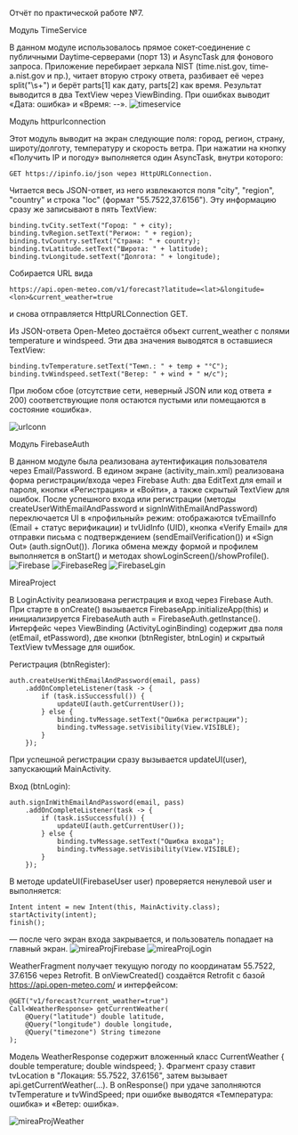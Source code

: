 Отчёт по практической работе №7.


Модуль TimeService


В данном модуле использовалось прямое сокет‐соединение с публичными Daytime‐серверами (порт 13) и AsyncTask для фонового запроса.
Приложение перебирает зеркала NIST (time.nist.gov, time‐a.nist.gov и пр.), читает вторую строку ответа, разбивает её через split("\\s+") и берёт parts[1] как дату, parts[2] как время. Результат выводится в два TextView через ViewBinding.
При ошибках выводит «Дата: ошибка» и «Время: --».
![timeservice](https://github.com/user-attachments/assets/0a34727b-d9f6-4c95-ae16-6105307b005e)


Модуль httpurlconnection


Этот модуль выводит на экран следующие поля: город, регион, страну, широту/долготу, температуру и скорость ветра. 
При нажатии на кнопку «Получить IP и погоду» выполняется один AsyncTask, внутри которого:
```
GET https://ipinfo.io/json через HttpURLConnection.
```
Читается весь JSON-ответ, из него извлекаются поля "city", "region", "country" и строка "loc" (формат "55.7522,37.6156"). Эту информацию сразу же записывают в пять TextView:
```
binding.tvCity.setText("Город: " + city);  
binding.tvRegion.setText("Регион: " + region);  
binding.tvCountry.setText("Страна: " + country);  
binding.tvLatitude.setText("Широта: " + latitude);  
binding.tvLongitude.setText("Долгота: " + longitude);
```
Собирается URL вида

```
https://api.open-meteo.com/v1/forecast?latitude=<lat>&longitude=<lon>&current_weather=true
```
и снова отправляется HttpURLConnection GET.

Из JSON-ответа Open-Meteo достаётся объект current_weather с полями temperature и windspeed. Эти два значения выводятся в оставшиеся TextView:

```
binding.tvTemperature.setText("Темп.: " + temp + "°C");  
binding.tvWindspeed.setText("Ветер: " + wind + " м/с");
```
При любом сбое (отсутствие сети, неверный JSON или код ответа ≠ 200) соответствующие поля остаются пустыми или помещаются в состояние «ошибка».

![urlconn](https://github.com/user-attachments/assets/9a6f0a50-fbb4-49b8-b37b-d19715f25363)


Модуль FirebaseAuth


В данном модуле была реализована аутентификация пользователя через Email/Password.
В едином экранe (activity_main.xml) реализована форма регистрации/входа через Firebase Auth:
два EditText для email и пароля, кнопки «Регистрация» и «Войти», а также скрытый TextView для ошибок.
После успешного входа или регистрации (методы createUserWithEmailAndPassword и signInWithEmailAndPassword) переключается UI в «профильный» режим: отображаются tvEmailInfo (Email + статус верификации) и tvUidInfo (UID), кнопка «Verify Email» для отправки письма с подтверждением (sendEmailVerification()) и «Sign Out» (auth.signOut()).
Логика обмена между формой и профилем выполняется в onStart() и методах showLoginScreen()/showProfile().
![Firebase](https://github.com/user-attachments/assets/793c234b-fa1a-44e5-8b8e-38310f516b3b)
![FirebaseReg](https://github.com/user-attachments/assets/4840d480-c029-41a4-bd88-ab6c0e036383)
![FirebaseLgin](https://github.com/user-attachments/assets/c01f1ad2-be09-42e9-8cda-9816640e252d)


MireaProject


В LoginActivity реализована регистрация и вход через Firebase Auth. При старте в onCreate() вызывается FirebaseApp.initializeApp(this) и инициализируется FirebaseAuth auth = FirebaseAuth.getInstance(). Интерфейс через ViewBinding (ActivityLoginBinding) содержит два поля (etEmail, etPassword), две кнопки (btnRegister, btnLogin) и скрытый TextView tvMessage для ошибок.

Регистрация (btnRegister):

```
auth.createUserWithEmailAndPassword(email, pass)
    .addOnCompleteListener(task -> {
        if (task.isSuccessful()) {
            updateUI(auth.getCurrentUser());
        } else {
            binding.tvMessage.setText("Ошибка регистрации");
            binding.tvMessage.setVisibility(View.VISIBLE);
        }
    });
```
При успешной регистрации сразу вызывается updateUI(user), запускающий MainActivity.

Вход (btnLogin):

```
auth.signInWithEmailAndPassword(email, pass)
    .addOnCompleteListener(task -> {
        if (task.isSuccessful()) {
            updateUI(auth.getCurrentUser());
        } else {
            binding.tvMessage.setText("Ошибка входа");
            binding.tvMessage.setVisibility(View.VISIBLE);
        }
    });
```

В методе updateUI(FirebaseUser user) проверяется ненулевой user и выполняется:
```
Intent intent = new Intent(this, MainActivity.class);
startActivity(intent);
finish();
```
— после чего экран входа закрывается, и пользователь попадает на главный экран.
![mireaProjFirebase](https://github.com/user-attachments/assets/911c9dcf-ac90-4d0c-a05c-20aea3d4a753)
![mireaProjLogin](https://github.com/user-attachments/assets/74443691-8435-4f94-891a-d656cc3dfb1c)

WeatherFragment получает текущую погоду по координатам 55.7522, 37.6156 через Retrofit. В onViewCreated() создаётся Retrofit с базой https://api.open-meteo.com/ и интерфейсом:

```
@GET("v1/forecast?current_weather=true")
Call<WeatherResponse> getCurrentWeather(
    @Query("latitude") double latitude,
    @Query("longitude") double longitude,
    @Query("timezone") String timezone
);
```
Модель WeatherResponse содержит вложенный класс CurrentWeather { double temperature; double windspeed; }. Фрагмент сразу ставит tvLocation в "Локация: 55.7522, 37.6156", затем вызывает api.getCurrentWeather(...). 
В onResponse() при удаче заполняются tvTemperature и tvWindSpeed; при ошибке выводятся «Температура: ошибка» и «Ветер: ошибка».

![mireaProjWeather](https://github.com/user-attachments/assets/10dc4a46-540c-42de-a38c-9b2e58c959a5)
